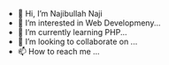 - 👋 Hi, I’m Najibullah Naji
- 👀 I’m interested in  Web Developmeny...
- 🌱 I’m currently learning PHP...
- 💞️ I’m looking to collaborate on ...
- 📫 How to reach me ...

<!---
najibnaji/najibnaji is a ✨ special ✨ repository because its `README.md` (this file) appears on your GitHub profile.
You can click the Preview link to take a look at your changes.
--->

